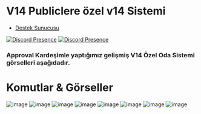 # V14 Publiclere özel v14 Sistemi


- [Destek Sunucusu](https://discord.gg/luppux)

[![Discord Presence](https://lanyard.cnrad.dev/api/136619876407050240)](https://discord.com/users/136619876407050240)
[![Discord Presence](https://lanyard.cnrad.dev/api/852800814808694814)](https://discord.com/users/852800814808694814)

### Approval Kardeşimle yaptığımız gelişmiş V14 Özel Oda Sistemi görselleri aşağıdadır.


# Komutlar & Görseller
![image](https://github.com/ertucuk/advanced-v14-ozeloda/assets/68440024/17afc733-7291-4a65-bedd-8b25eae58d3c)
![image](https://github.com/ertucuk/advanced-v14-ozeloda/assets/68440024/4b36e6e3-3d50-48ec-ad44-448b5a5f6d2c)
![image](https://github.com/ertucuk/advanced-v14-ozeloda/assets/68440024/cf9933fe-3c6c-4ac6-88e1-913d5d794bbf)
![image](https://github.com/ertucuk/advanced-v14-ozeloda/assets/68440024/f4091e59-79a6-471e-bf3d-1858b847f64a)
![image](https://github.com/ertucuk/advanced-v14-ozeloda/assets/68440024/6d8aa4ae-3d4e-49a4-926a-9da711e8b4a1)
![image](https://github.com/ertucuk/advanced-v14-ozeloda/assets/68440024/eca3df26-55b9-4161-994a-d33677e11d91)
![image](https://github.com/ertucuk/advanced-v14-ozeloda/assets/68440024/5499d197-abb3-4419-974f-b74df35266e9)
![image](https://github.com/ertucuk/advanced-v14-ozeloda/assets/68440024/f1a66e31-28aa-4375-9ce7-102634acb5fd)


